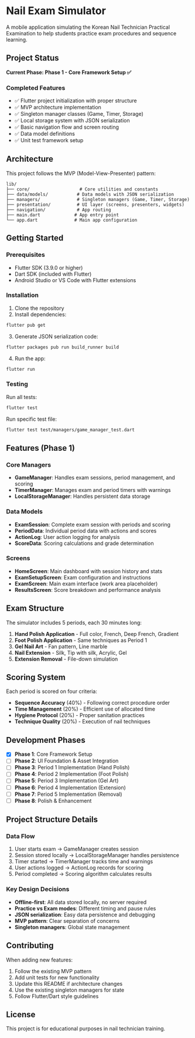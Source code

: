 # Nail Exam Simulator

A mobile application simulating the Korean Nail Technician Practical Examination to help students practice exam procedures and sequence learning.

## Project Status

**Current Phase: Phase 1 - Core Framework Setup ✅**

### Completed Features
- ✅ Flutter project initialization with proper structure
- ✅ MVP architecture implementation
- ✅ Singleton manager classes (Game, Timer, Storage)
- ✅ Local storage system with JSON serialization
- ✅ Basic navigation flow and screen routing
- ✅ Data model definitions
- ✅ Unit test framework setup

## Architecture

This project follows the MVP (Model-View-Presenter) pattern:

```
lib/
├── core/                   # Core utilities and constants
├── data/models/           # Data models with JSON serialization
├── managers/              # Singleton managers (Game, Timer, Storage)
├── presentation/          # UI layer (screens, presenters, widgets)
├── navigation/            # App routing
├── main.dart             # App entry point
└── app.dart              # Main app configuration
```

## Getting Started

### Prerequisites
- Flutter SDK (3.9.0 or higher)
- Dart SDK (included with Flutter)
- Android Studio or VS Code with Flutter extensions

### Installation

1. Clone the repository
2. Install dependencies:
```bash
flutter pub get
```

3. Generate JSON serialization code:
```bash
flutter packages pub run build_runner build
```

4. Run the app:
```bash
flutter run
```

### Testing

Run all tests:
```bash
flutter test
```

Run specific test file:
```bash
flutter test test/managers/game_manager_test.dart
```

## Features (Phase 1)

### Core Managers
- **GameManager**: Handles exam sessions, period management, and scoring
- **TimerManager**: Manages exam and period timers with warnings
- **LocalStorageManager**: Handles persistent data storage

### Data Models
- **ExamSession**: Complete exam session with periods and scoring
- **PeriodData**: Individual period data with actions and scores
- **ActionLog**: User action logging for analysis
- **ScoreData**: Scoring calculations and grade determination

### Screens
- **HomeScreen**: Main dashboard with session history and stats
- **ExamSetupScreen**: Exam configuration and instructions
- **ExamScreen**: Main exam interface (work area placeholder)
- **ResultsScreen**: Score breakdown and performance analysis

## Exam Structure

The simulator includes 5 periods, each 30 minutes long:

1. **Hand Polish Application** - Full color, French, Deep French, Gradient
2. **Foot Polish Application** - Same techniques as Period 1
3. **Gel Nail Art** - Fan pattern, Line marble
4. **Nail Extension** - Silk, Tip with silk, Acrylic, Gel
5. **Extension Removal** - File-down simulation

## Scoring System

Each period is scored on four criteria:
- **Sequence Accuracy** (40%) - Following correct procedure order
- **Time Management** (20%) - Efficient use of allocated time
- **Hygiene Protocol** (20%) - Proper sanitation practices
- **Technique Quality** (20%) - Execution of nail techniques

## Development Phases

- [x] **Phase 1**: Core Framework Setup
- [ ] **Phase 2**: UI Foundation & Asset Integration
- [ ] **Phase 3**: Period 1 Implementation (Hand Polish)
- [ ] **Phase 4**: Period 2 Implementation (Foot Polish)
- [ ] **Phase 5**: Period 3 Implementation (Gel Art)
- [ ] **Phase 6**: Period 4 Implementation (Extension)
- [ ] **Phase 7**: Period 5 Implementation (Removal)
- [ ] **Phase 8**: Polish & Enhancement

## Project Structure Details

### Data Flow
1. User starts exam → GameManager creates session
2. Session stored locally → LocalStorageManager handles persistence
3. Timer started → TimerManager tracks time and warnings
4. User actions logged → ActionLog records for scoring
5. Period completed → Scoring algorithm calculates results

### Key Design Decisions
- **Offline-first**: All data stored locally, no server required
- **Practice vs Exam modes**: Different timing and pause rules
- **JSON serialization**: Easy data persistence and debugging
- **MVP pattern**: Clear separation of concerns
- **Singleton managers**: Global state management

## Contributing

When adding new features:

1. Follow the existing MVP pattern
2. Add unit tests for new functionality
3. Update this README if architecture changes
4. Use the existing singleton managers for state
5. Follow Flutter/Dart style guidelines

## License

This project is for educational purposes in nail technician training.
